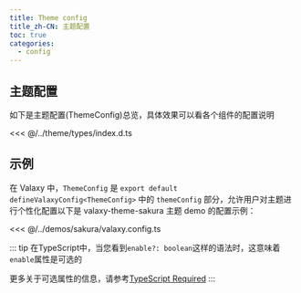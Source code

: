 ```yaml
---
title: Theme config
title_zh-CN: 主题配置
toc: true
categories:
  - config
---
```


## 主题配置

如下是主题配置(ThemeConfig)总览，具体效果可以看各个组件的配置说明

<TsdocTable />

<<< @/../theme/types/index.d.ts

## 示例

在 Valaxy 中，`ThemeConfig` 是 `export default defineValaxyConfig<ThemeConfig>` 中的 `themeConfig` 部分，允许用户对主题进行个性化配置以下是 valaxy-theme-sakura 主题 demo 的配置示例：

<<< @/../demos/sakura/valaxy.config.ts

::: tip
在TypeScript中，当您看到`enable?: boolean`这样的语法时，这意味着`enable`属性是可选的

更多关于可选属性的信息，请参考[TypeScript Required](https://www.typescriptlang.org/docs/handbook/utility-types.html#requiredtype)
:::
